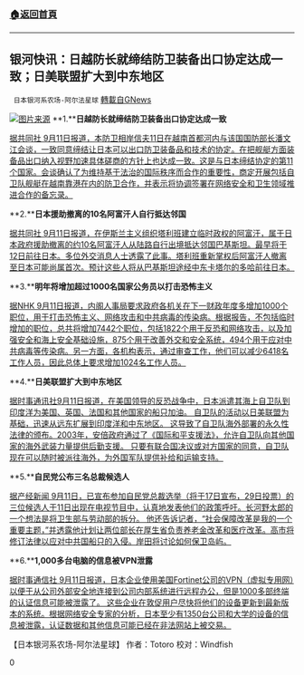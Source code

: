 ###  [:house:返回首頁](https://github.com/ourhimalayas/txt)
---


## 银河快讯：日越防长就缔结防卫装备出口协定达成一致；日美联盟扩大到中东地区
` 日本银河系农场-阿尔法星球` [轉載自GNews](https://gnews.org/zh-hans/1527389/)

![](https://assets.gnews.org/wp-content/uploads/2021/09/图片1-29.png)[图片来源](https://www.rfi.fr/cn/)
**1.****日越防长就缔结防卫装备出口协定达成一致**

[据共同社 9月11日报道，本防卫相岸信夫11日在越南首都河内与该国国防部长潘文江会谈，一致同意缔结让日本可以出口防卫装备品和技术的协定。在把舰艇方面装备品出口纳入视野加速具体磋商的方针上也达成一致。这是与日本缔结协定的第11个国家。会谈确认了为维持基于法治的国际秩序而合作的重要性，商定开展包括自卫队舰艇在越南靠港在内的防卫合作，并表示将协调签署在网络安全和卫生领域推进合作的备忘录。](https://tchina.kyodonews.net/news/2021/09/35dd1377e555.html)

**2.****日本援助撤离的10名阿富汗人自行抵达邻国**

[据共同社  9月11日报道，在伊斯兰主义组织塔利班建立临时政权的阿富汗，属于日本政府援助撤离的约10名阿富汗人从陆路自行出境抵达邻国巴基斯坦。最早将于12日前往日本。多位外交消息人士透露了此事。塔利班重新掌权后阿富汗人撤离至日本可能尚属首次。预计这些人将从巴基斯坦途经中东卡塔尔的多哈前往日本。](https://tchina.kyodonews.net/news/2021/09/3544f1fce59a-10.html)

**3.****明年将增加超过1000名国家公务员以打击恐怖主义**

[据NHK 9月11日报道，内阁人事局要求政府各机关在下一财政年度多增加1000个职位，用于打击恐怖主义、网络攻击和中共病毒的传染病。根据报告，不包括临时增加的职位，总共将增加7442个职位，包括1822个用于反恐和网络攻击，以及加强安全和海上安全基础设施，875个用于改善外交和安全系统，494个用于应对中共病毒等传染病。另一方面，各机构表示，通过审查工作，他们可以减少6418名工作人员，因此总体上要求增加1024名工作人员。](https://www3.nhk.or.jp/news/html/20210911/k10013253981000.html?utm_int=news-politics_contents_list-items_006)

**4.****日美联盟扩大到中东地区**

[据时事通讯社9月11日报道，在美国领导的反恐战争中，日本派遣其海上自卫队到印度洋为美国、英国、法国和其他国家的船只加油。 自卫队的活动以日美联盟为基础，迅速从远东扩展到印度洋和中东地区。 这导致了自卫队海外部署的永久性法律的颁布。2003年，安倍政府通过了《国际和平支援法》，允许自卫队向其他国家的海外武装力量提供后勤支援。 只要有联合国决议或对方国家的同意，自卫队现在可以随时被派往海外，为外国军队提供补给和运输支持。](https://news.yahoo.co.jp/articles/990077a95e216e767b5fadea344364be2bd602ec)

**5.****自民党公布三名总裁候选人**

[据产经新闻 9月11日，已宣布参加自民党总裁选举（将于17日宣布，29日投票）的三位候选人于11日出现在电视节目中，认真地发表他们的政策呼吁。长河野太郎的一个想法是将卫生部与劳动部的拆分。 他还告诉记者，“社会保障改革是我的一个重要主题，”并透露他计划让两位部长在厚生省负责养老金改革和医疗改革。高市将修订法律以应对中共国船只的入侵。岸田将讨论如何保卫岛屿。](https://news.yahoo.co.jp/articles/d109f7565e254cb593748df498ab4a7322d8681e)

**6.****1,000多台电脑的信息被VPN泄露**

[据时事通信社 9月11日报道，日本企业使用美国Fortinet公司的VPN（虚拟专用网）以便于从公司外部安全地连接到公司内部系统进行远程办公，但是1000多部终端的认证信息可能被泄露了。 这些企业在敦促用户尽快将他们的设备更新到最新版本的系统。根据网络安全专家的分析，日本至少有1350台公司和大学的设备的信息被泄露，认证数据和其他信息可能已经在非法网站上被交易。](https://news.yahoo.co.jp/articles/6adf1774ab58655de935f29bbc291fd00b9b2294)

【日本银河系农场-阿尔法星球】
作者：Totoro
校对：Windfish

0

